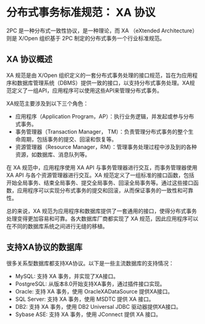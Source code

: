 # 分布式事务标准规范： XA 协议

2PC 是一种分布式一致性协议，是一种理论，而 XA （eXtended Architecture）则是 X/Open 组织基于 2PC 制定的分布式事务一个行业标准规范。

## XA 协议概述

XA 规范是由 X/Open 组织定义的一套分布式事务处理的接口规范，旨在为应用程序和数据库管理系统（DBMS）提供一致的接口，以支持分布式事务处理。XA规范定义了一组API，应用程序可以使用这些API来管理分布式事务。

XA规范主要涉及到以下三个角色：

- 应用程序（Application Program，AP）：执行业务逻辑，并发起或参与分布式事务。
- 事务管理器（Transaction Manager， TM）：负责管理分布式事务的整个生命周期，包括事务的提交、回滚和恢复等。
- 资源管理器（Resource Manager，RM）：管理事务处理过程中涉及到的各种资源，如数据库、消息队列等。

在 XA 规范中，应用程序使用 XA API 与事务管理器进行交互，而事务管理器使用 XA API 与各个资源管理器进行交互。XA 规范定义了一组标准的接口函数，包括开始全局事务、结束全局事务、提交全局事务、回滚全局事务等。通过这些接口函数，应用程序可以实现分布式事务的提交和回滚，从而保证事务的一致性和可靠性。

总的来说，XA 规范为应用程序和数据库提供了一套通用的接口，使得分布式事务处理变得更加容易和可靠。各大数据库厂商都实现了 XA 规范，因此应用程序可以在不同的数据库系统之间进行无缝的移植。

## 支持XA协议的数据库

很多关系型数据库都支持XA协议。以下是一些主流数据库的支持情况：

- MySQL: 支持 XA 事务，并实现了XA接口。
- PostgreSQL: 从版本8.0开始支持XA事务，通过插件接口实现。
- Oracle: 支持 XA 事务，使用 OracleXADataSource 提供XA接口。
- SQL Server: 支持 XA 事务，使用 MSDTC 提供 XA 接口。
- DB2: 支持 XA 事务，使用 DB2 Universal JDBC 驱动器提供XA接口。
- Sybase ASE: 支持 XA 事务，使用 JConnect 提供 XA 接口。